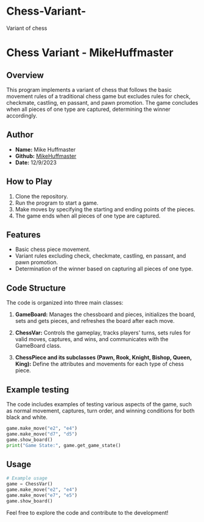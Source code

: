 # Chess-Variant-
Variant of chess

# Chess Variant - MikeHuffmaster

## Overview

This program implements a variant of chess that follows the basic movement rules of a traditional chess game but excludes rules for check, checkmate, castling, en passant, and pawn promotion. The game concludes when all pieces of one type are captured, determining the winner accordingly.

## Author

- **Name:** Mike Huffmaster
- **Github:** [MikeHuffmaster](https://github.com/MikeHuffmaster)
- **Date:** 12/9/2023

## How to Play

1. Clone the repository.
2. Run the program to start a game.
3. Make moves by specifying the starting and ending points of the pieces.
4. The game ends when all pieces of one type are captured.

## Features

- Basic chess piece movement.
- Variant rules excluding check, checkmate, castling, en passant, and pawn promotion.
- Determination of the winner based on capturing all pieces of one type.

## Code Structure

The code is organized into three main classes:

1. **GameBoard:** Manages the chessboard and pieces, initializes the board, sets and gets pieces, and refreshes the board after each move.

2. **ChessVar:** Controls the gameplay, tracks players' turns, sets rules for valid moves, captures, and wins, and communicates with the GameBoard class.

3. **ChessPiece and its subclasses (Pawn, Rook, Knight, Bishop, Queen, King):** Define the attributes and movements for each type of chess piece.


## Example testing

The code includes examples of testing various aspects of the game, such as normal movement, captures, turn order, and winning conditions for both black and white.
```python
game.make_move("e2", "e4")
game.make_move("d7", "d5")
game.show_board()
print("Game State:", game.get_game_state()
```


## Usage

```python
# Example usage
game = ChessVar()
game.make_move("e2", "e4")
game.make_move("e7", "e5")
game.show_board()


```
Feel free to explore the code and contribute to the development!

